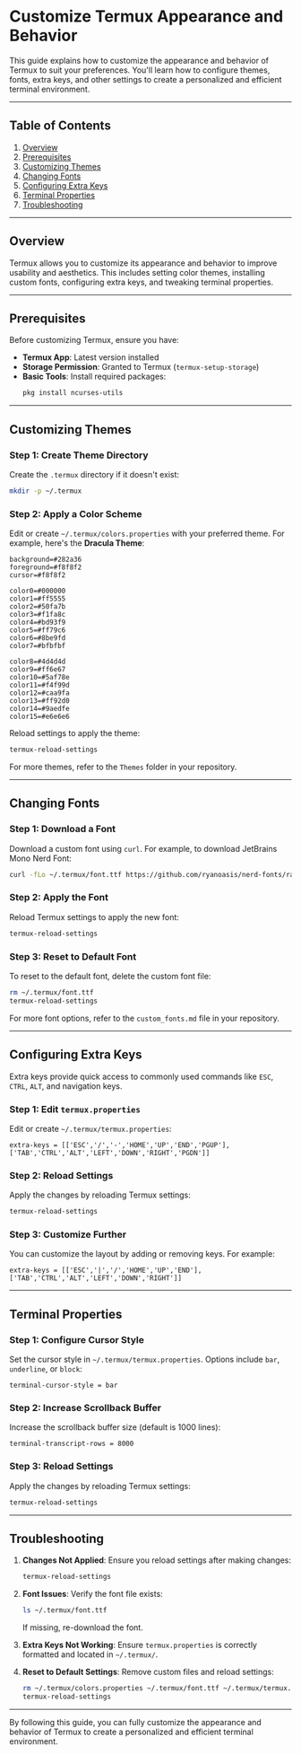 # Customize Termux Appearance and Behavior

This guide explains how to customize the appearance and behavior of Termux to suit your preferences. You'll learn how to configure themes, fonts, extra keys, and other settings to create a personalized and efficient terminal environment.

---

## Table of Contents

1. [Overview](#overview)
2. [Prerequisites](#prerequisites)
3. [Customizing Themes](#customizing-themes)
4. [Changing Fonts](#changing-fonts)
5. [Configuring Extra Keys](#configuring-extra-keys)
6. [Terminal Properties](#terminal-properties)
7. [Troubleshooting](#troubleshooting)

---

## Overview

Termux allows you to customize its appearance and behavior to improve usability and aesthetics. This includes setting color themes, installing custom fonts, configuring extra keys, and tweaking terminal properties.

---

## Prerequisites

Before customizing Termux, ensure you have:

- **Termux App**: Latest version installed
- **Storage Permission**: Granted to Termux (`termux-setup-storage`)
- **Basic Tools**: Install required packages:
  ```bash
  pkg install ncurses-utils
  ```

---

## Customizing Themes

### Step 1: Create Theme Directory
Create the `.termux` directory if it doesn't exist:
```bash
mkdir -p ~/.termux
```

### Step 2: Apply a Color Scheme
Edit or create `~/.termux/colors.properties` with your preferred theme. For example, here's the **Dracula Theme**:
```properties
background=#282a36
foreground=#f8f8f2
cursor=#f8f8f2

color0=#000000
color1=#ff5555
color2=#50fa7b
color3=#f1fa8c
color4=#bd93f9
color5=#ff79c6
color6=#8be9fd
color7=#bfbfbf

color8=#4d4d4d
color9=#ff6e67
color10=#5af78e
color11=#f4f99d
color12=#caa9fa
color13=#ff92d0
color14=#9aedfe
color15=#e6e6e6
```

Reload settings to apply the theme:
```bash
termux-reload-settings
```

For more themes, refer to the `Themes` folder in your repository.

---

## Changing Fonts

### Step 1: Download a Font
Download a custom font using `curl`. For example, to download JetBrains Mono Nerd Font:
```bash
curl -fLo ~/.termux/font.ttf https://github.com/ryanoasis/nerd-fonts/raw/master/patched-fonts/JetBrainsMono/Ligatures/Regular/JetBrainsMonoNerdFont-Regular.ttf
```

### Step 2: Apply the Font
Reload Termux settings to apply the new font:
```bash
termux-reload-settings
```

### Step 3: Reset to Default Font
To reset to the default font, delete the custom font file:
```bash
rm ~/.termux/font.ttf
termux-reload-settings
```

For more font options, refer to the `custom_fonts.md` file in your repository.

---

## Configuring Extra Keys

Extra keys provide quick access to commonly used commands like `ESC`, `CTRL`, `ALT`, and navigation keys.

### Step 1: Edit `termux.properties`
Edit or create `~/.termux/termux.properties`:
```properties
extra-keys = [['ESC','/','-','HOME','UP','END','PGUP'],['TAB','CTRL','ALT','LEFT','DOWN','RIGHT','PGDN']]
```

### Step 2: Reload Settings
Apply the changes by reloading Termux settings:
```bash
termux-reload-settings
```

### Step 3: Customize Further
You can customize the layout by adding or removing keys. For example:
```properties
extra-keys = [['ESC','|','/','HOME','UP','END'],['TAB','CTRL','ALT','LEFT','DOWN','RIGHT']]
```

---

## Terminal Properties

### Step 1: Configure Cursor Style
Set the cursor style in `~/.termux/termux.properties`. Options include `bar`, `underline`, or `block`:
```properties
terminal-cursor-style = bar
```

### Step 2: Increase Scrollback Buffer
Increase the scrollback buffer size (default is 1000 lines):
```properties
terminal-transcript-rows = 8000
```

### Step 3: Reload Settings
Apply the changes by reloading Termux settings:
```bash
termux-reload-settings
```

---

## Troubleshooting

1. **Changes Not Applied**:
   Ensure you reload settings after making changes:
   ```bash
   termux-reload-settings
   ```

2. **Font Issues**:
   Verify the font file exists:
   ```bash
   ls ~/.termux/font.ttf
   ```
   If missing, re-download the font.

3. **Extra Keys Not Working**:
   Ensure `termux.properties` is correctly formatted and located in `~/.termux/`.

4. **Reset to Default Settings**:
   Remove custom files and reload settings:
   ```bash
   rm ~/.termux/colors.properties ~/.termux/font.ttf ~/.termux/termux.properties
   termux-reload-settings
   ```

---

By following this guide, you can fully customize the appearance and behavior of Termux to create a personalized and efficient terminal environment.